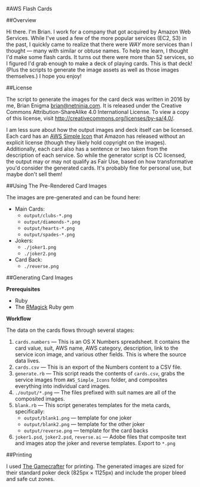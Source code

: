 #AWS Flash Cards

##Overview

Hi there. I'm Brian. I work for a company that got acquired by Amazon Web Services. While I've used a few of the more popular services (EC2, S3) in the past, I quickly came to realize that there were _*WAY*_ more services than I thought — many with similar or obtuse names. To help me learn, I thought I'd make some flash cards. It turns out there were more than 52 services, so I figured I'd grab enough to make a deck of playing cards. This is that deck! (Plus the scripts to generate the image assets as well as those images themselves.) I hope you enjoy!

##License

The script to generate the images for the card deck was written in 2016 by me, Brian Enigma <brian@netninja.com>. It is released under the Creative Commons Attribution-ShareAlike 4.0 International License. To view a copy of this license, visit <http://creativecommons.org/licenses/by-sa/4.0/>.

I am less sure about how the output images and deck itself can be licensed. Each card has an [AWS Simple Icon](https://aws.amazon.com/architecture/icons/) that Amazon has released without an explicit license (though they likely hold copyright on the images). Additionally, each card also has a sentence or two taken from the description of each service. So while the generator script is CC licensed, the output may or may not qualify as Fair Use, based on how transformative you'd consider the generated cards. It's probably fine for personal use, but maybe don't sell them!

##Using The Pre-Rendered Card Images

The images are pre-generated and can be found here:

- Main Cards:
    - `output/clubs-*.png`
    - `output/diamonds-*.png`
    - `output/hearts-*.png`
    - `output/spades-*.png`
- Jokers:
    - `./joker1.png`
    - `./joker2.png`
- Card Back:
    - `./reverse.png`

##Generating Card Images

**Prerequisites**

- Ruby
- The [RMagick](https://rubygems.org/gems/rmagick/) Ruby gem

**Workflow**

The data on the cards flows through several stages:

1. `cards.numbers` — This is an OS X Numbers spreadsheet. It contains the card value, suit, AWS name, AWS category, description, link to the service icon image, and various other fields. This is where the source data lives.
2. `cards.csv` — This is an export of the Numbers content to a CSV file.
3. `generate.rb` — This script reads the contents of `cards.csv`, grabs the service images from `AWS_Simple_Icons` folder, and composites everything into individual card images.
4. `./output/*.png` — The files prefixed with suit names are all of the composited images.
5. `blank.rb` — This script generates templates for the meta cards, specifically:
    - `output/blank1.png` — template for one joker
    - `output/blank2.png` — template for the other joker
    - `output/reverse.png` — template for the card backs
6. `joker1.psd`, `joker2.psd`, `reverse.ai` — Adobe files that composite text and images atop the joker and reverse templates. Export to `*.png`

##Printing    

I used [The Gamecrafter](https://www.thegamecrafter.com) for printing. The generated images are sized for their standard poker deck (825px × 1125px) and include the proper bleed and safe cut zones.
